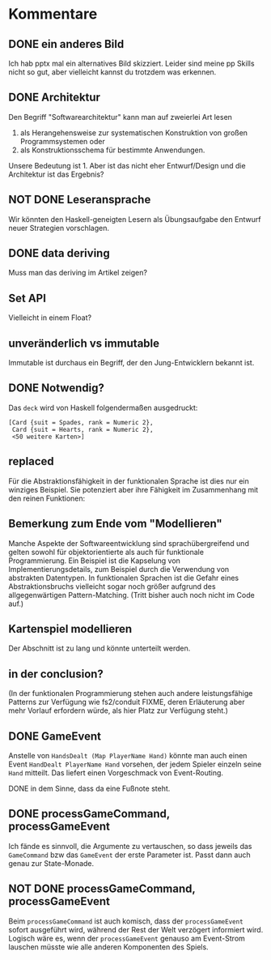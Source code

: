 # Kommentare

## DONE ein anderes Bild

Ich hab pptx mal ein alternatives Bild skizziert. Leider sind meine pp
Skills nicht so gut, aber vielleicht kannst du trotzdem was erkennen.

## DONE Architektur

Den Begriff "Softwarearchitektur" kann man auf zweierlei Art lesen
1. als Herangehensweise zur systematischen Konstruktion von großen Programmsystemen oder
2. als Konstruktionsschema für bestimmte Anwendungen.

Unsere Bedeutung ist 1. Aber ist das nicht eher Entwurf/Design und die Architektur ist das Ergebnis?

## NOT DONE Leseransprache

Wir könnten den Haskell-geneigten Lesern als Übungsaufgabe den Entwurf neuer Strategien vorschlagen.

## DONE data deriving

Muss man das deriving im Artikel zeigen?

## Set API

Vielleicht in einem Float?

## unveränderlich vs immutable

Immutable ist durchaus ein Begriff, der den Jung-Entwicklern bekannt ist.

## DONE Notwendig?

Das `deck` wird von Haskell folgendermaßen ausgedruckt:

```
[Card {suit = Spades, rank = Numeric 2},
 Card {suit = Hearts, rank = Numeric 2}, 
 <50 weitere Karten>]
```

## replaced


Für die Abstraktionsfähigkeit in der funktionalen Sprache ist dies nur
ein winziges Beispiel.  Sie potenziert aber ihre Fähigkeit im
Zusammenhang mit den reinen Funktionen:

## Bemerkung zum Ende vom "Modellieren"

Manche Aspekte der Softwareentwicklung sind sprachübergreifend und
gelten sowohl für objektorientierte als auch für funktionale
Programmierung.  Ein Beispiel ist die Kapselung von
Implementierungsdetails, zum Beispiel durch die Verwendung von
abstrakten Datentypen. In funktionalen Sprachen ist die Gefahr eines
Abstraktionsbruchs vielleicht sogar noch größer aufgrund des
allgegenwärtigen Pattern-Matching. (Tritt bisher auch noch nicht im
Code auf.)

## Kartenspiel modellieren

Der Abschnitt ist zu lang und könnte unterteilt werden.

## in der conclusion?

(In der
funktionalen Programmierung stehen auch andere leistungsfähige
Patterns zur Verfügung wie fs2/conduit FIXME, deren Erläuterung aber mehr
Vorlauf erfordern würde, als hier Platz zur Verfügung steht.)

## DONE GameEvent

Anstelle von `HandsDealt (Map PlayerName Hand)` könnte man auch einen
Event `HandDealt PlayerName Hand` vorsehen, der jedem Spieler einzeln
seine `Hand` mitteilt. Das liefert einen Vorgeschmack von
Event-Routing.

DONE in dem Sinne, dass da eine Fußnote steht.

## DONE processGameCommand, processGameEvent

Ich fände es sinnvoll, die Argumente zu vertauschen, so dass jeweils
das `GameCommand` bzw das `GameEvent` der erste Parameter ist. Passt
dann auch genau zur State-Monade.

## NOT DONE processGameCommand, processGameEvent

Beim `processGameCommand` ist auch komisch, dass der
`processGameEvent` sofort ausgeführt wird, während der Rest der Welt
verzögert informiert wird. Logisch wäre es, wenn der
`processGameEvent` genauso am Event-Strom lauschen müsste wie alle
anderen Komponenten des Spiels. 
